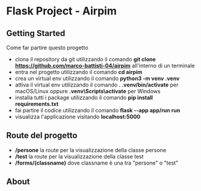 # Flask Project - Airpim

## Getting Started

Come far partire questo progetto
 - clona il repository da git utilizzando il comando **git clone https://github.com/marco-battisti-04/airpim** all'interno di un terminale
 - entra nel progetto utilizzando il comando **cd airpim**
 - crea un virtual env utilizzando il comando **python3 -m venv .venv**
 - attiva il virtual env utilizzando il comando **. .venv/bin/activate** per macOS/Linux oppure **.venv\Scripts\activate** per Windows
 - installa tutti i package utilizzando il comando **pip install requirements.txt**
 - fai partire il codice utilizzando il comando **flask --app app/run run**
 - visualizza l'applicazione visitando **localhost:5000**

## Route del progetto
 - **/persone** la route per la visualizzazione della classe persone
 - **/test** la route per la visualizzazione della classe test
 - **/forms/(classname)** dove classname è una tra "persone" o "test"

## About

